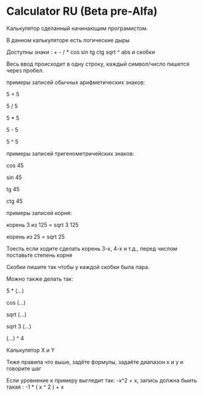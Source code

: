 # Calculator RU (Beta pre-Alfa)

Калькулятор сделанный начинающим програмистом.

В данном калькуляторе есть логические дыры

Доступны знаки : + - / * cos sin tg ctg sqrt ^ abs и скобки 

Весь ввод происходит в одну строку, каждый символ/число пишется через пробел.

примеры запиcей обычных арифметических знаков:

5 + 5

5 / 5

5 * 5

5 - 5

5 ^ 5

      
примеры запиcей тригенометричейских знаков:

cos 45

sin 45

tg 45

ctg 45

      
примеры запиcей корня:

корень 3 из 125 = sqrt 3 125 

корень из 25 = sqrt 25 

Тоесть если ходите сделать корень 3-х, 4-х и т.д., перед числом поставьте степень корня


Cкобки пишите так чтобы у каждой скобки была пара.


Можно также делать так:

5 * (...)

cos (...)

sqrt (...)

sqrt 3 (...)

(...) ^ 4




Калькулятор X и Y

Теже правила что выше, задёте формулы, задаёте диапазон x и y и говорите шаг

Если уровнение к примеру выгледит так: -x^2 + x, запись должна быить такая : -1 * ( x ^ 2 ) + x
